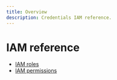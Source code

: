 ```yaml
---
title: Overview
description: Credentials IAM reference.
---
```


# IAM reference

- [IAM roles](/credentials/docs/reference/iam/roles)
- [IAM permissions](/credentials/docs/reference/iam/permissions)
